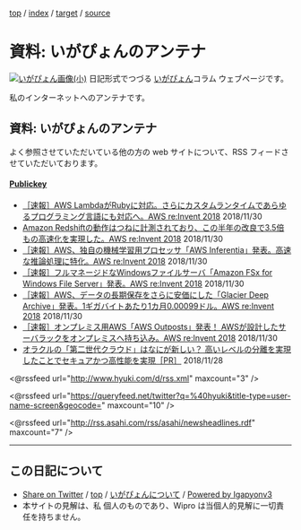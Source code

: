 [top](../index.html) / [index](index.html) / [target](http://www.igapyon.jp/igapyon/diary/memo/memoantenna.html) / [source](https://github.com/igapyon/diary/blob/master/memo/memoantenna.src.md) 

資料: いがぴょんのアンテナ
=====================================================================================================
[![いがぴょん画像(小)](http://www.igapyon.jp/igapyon/diary/images/iga200306s.jpg "いがぴょん")](http://www.igapyon.jp/igapyon/diary/memo/memoigapyon.html) 日記形式でつづる [いがぴょん](http://www.igapyon.jp/igapyon/diary/memo/memoigapyon.html)コラム ウェブページです。

私のインターネットへのアンテナです。


## 資料: いがぴょんのアンテナ

よく参照させていただいている他の方の web サイトについて、RSS フィードさせていただいております。


#### [Publickey](https://www.publickey1.jp/)

* [［速報］AWS LambdaがRubyに対応。さらにカスタムランタイムであらゆるプログラミング言語にも対応へ。AWS re:Invent 2018](https://www.publickey1.jp/blog/18/aws_lambdarubyaws_reinvent_2018.html) 2018/11/30
* [Amazon Redshiftの動作はつねに計測されており、この半年の改良で3.5倍もの高速化を実現した。AWS re:Invent 2018](https://www.publickey1.jp/blog/18/amazon_redshift35aws_reinvent_2018.html) 2018/11/30
* [［速報］AWS、独自の機械学習用プロセッサ「AWS Inferentia」発表。高速な推論処理に特化。AWS re:Invent 2018](https://www.publickey1.jp/blog/18/awsaws_inferentiaaws_reinvent_2018.html) 2018/11/30
* [［速報］フルマネージドなWindowsファイルサーバ「Amazon FSx for Windows File Server」発表。AWS re:Invent 2018](https://www.publickey1.jp/blog/18/windowsamazon_fsx_for_windows_file_serveraws_reinvent_2018.html) 2018/11/30
* [［速報］AWS、データの長期保存をさらに安価にした「Glacier Deep Archive」発表。1ギガバイトあたり1カ月0.00099ドル。AWS re:Invent 2018](https://www.publickey1.jp/blog/18/awsglacier_deep_archive11000099aws_reinvent_2018.html) 2018/11/30
* [［速報］オンプレミス用AWS「AWS Outposts」発表！ AWSが設計したサーバラックをオンプレミスへ持ち込み。AWS re:Invent 2018](https://www.publickey1.jp/blog/18/awsaws_outposts_awsaws_reinvent_2018.html) 2018/11/30
* [オラクルの「第二世代クラウド」はなにが新しい？ 高いレベルの分離を実現したことでセキュアかつ高性能を実現［PR］](https://www.publickey1.jp/blog/18/oracle_gen2cloud_pr.html) 2018/11/28


<@rssfeed url="http://www.hyuki.com/d/rss.xml" maxcount="3" />

<@rssfeed url="https://queryfeed.net/twitter?q=%40hyuki&title-type=user-name-screen&geocode=" maxcount="10" />

<@rssfeed url="http://rss.asahi.com/rss/asahi/newsheadlines.rdf" maxcount="7" />

----------------------------------------------------------------------------------------------------

## この日記について

* [Share on Twitter](https://twitter.com/intent/tweet?hashtags=igapyon%2Cdiary%2C%E3%81%84%E3%81%8C%E3%81%B4%E3%82%87%E3%82%93&text=%E8%B3%87%E6%96%99%3A+%E3%81%84%E3%81%8C%E3%81%B4%E3%82%87%E3%82%93%E3%81%AE%E3%82%A2%E3%83%B3%E3%83%86%E3%83%8A&url=http%3A%2F%2Fwww.igapyon.jp%2Figapyon%2Fdiary%2Fmemo%2Fmemoantenna.html) / [top](../index.html) / [いがぴょんについて](http://www.igapyon.jp/igapyon/diary/memo/memoigapyon.html) / [Powered by Igapyonv3](https://github.com/igapyon/igapyonv3)
* 本サイトの見解は、私 個人のものであり、Wipro は当個人的見解に一切責任を持ちません。 
